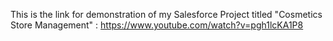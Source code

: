 This is the link for demonstration of my Salesforce Project titled "Cosmetics Store Management" :
https://www.youtube.com/watch?v=pgh1lcKA1P8
